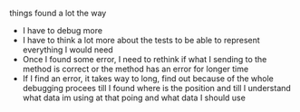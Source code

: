 things found a lot the way

- I have to debug more
- I have to think a lot more about the tests to be able to represent everything I would need
- Once I found some error, I need to rethink if what I sending to the method is correct or the method has an error
for longer time
- If I find an error, it takes way to long, find out because of the whole debugging procees till I found where is the position
and till I understand what data im using at that poing and what data I should use